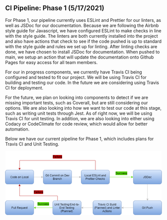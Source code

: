 ## CI Pipeline: Phase 1 (5/17/2021)

For Phase 1, our pipeline currently uses ESLint and Prettier for our linters, as well as JSDoc for our
documentation. Because we are following the Airbnb style guide for Javascript, we have configured ESLint
to make checks in line with the style guide. The linters are both currently installed into the project 
and also have actions that check to see if the code pushed is up to standard with the style guide and 
rules we set up for linting. After linting checks are done, we have chosen to install JSDoc for documentation.
When pushed to main, we setup an action that will update the documentation onto Github Pages for easy access
for all team members.

For our in progress components, we currently have Travis CI being configured and tested to fit our project.
We will be using Travis CI for building and testing our code. In the future we are considering using Travis CI
for deployment.

For the future, we plan on looking into components to detect if we are missing important tests, such as 
Coverall, but are still considering our options. We are also looking into how we want to test our code at
this stage, such as writing unit tests through Jest. As of right now, we will be using Travis CI for unit testing. In addition, we are also looking into either using Codacy or CodeClimate for code review, which would allow for better automation.

Below we have our current pipeline for Phase 1, which includes plans for Travis CI and Unit Testing.


![Phase 1 Pipeline](phase1.drawio.png)

